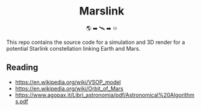 <h1 align="center">Marslink</h1>
<p align="center">🌎 ➡️ 🛰️ ➡️ ♾️</p>

This repo contains the source code for a simulation and 3D render for a potential Starlink constellation linking Earth and Mars.

## Reading

- https://en.wikipedia.org/wiki/VSOP_model
- https://en.wikipedia.org/wiki/Orbit_of_Mars
- https://www.agopax.it/Libri_astronomia/pdf/Astronomical%20Algorithms.pdf
